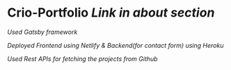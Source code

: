# Crio-Portfolio  *Link in about section*

*Used Gatsby framework*


*Deployed Frontend using Netlify & Backend(for contact form) using Heroku*


*Used Rest APIs for fetching the projects from Github*
